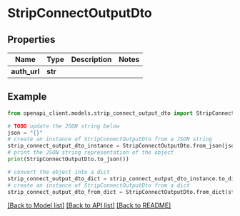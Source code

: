 # StripConnectOutputDto


## Properties

Name | Type | Description | Notes
------------ | ------------- | ------------- | -------------
**auth_url** | **str** |  | 

## Example

```python
from openapi_client.models.strip_connect_output_dto import StripConnectOutputDto

# TODO update the JSON string below
json = "{}"
# create an instance of StripConnectOutputDto from a JSON string
strip_connect_output_dto_instance = StripConnectOutputDto.from_json(json)
# print the JSON string representation of the object
print(StripConnectOutputDto.to_json())

# convert the object into a dict
strip_connect_output_dto_dict = strip_connect_output_dto_instance.to_dict()
# create an instance of StripConnectOutputDto from a dict
strip_connect_output_dto_from_dict = StripConnectOutputDto.from_dict(strip_connect_output_dto_dict)
```
[[Back to Model list]](../README.md#documentation-for-models) [[Back to API list]](../README.md#documentation-for-api-endpoints) [[Back to README]](../README.md)


